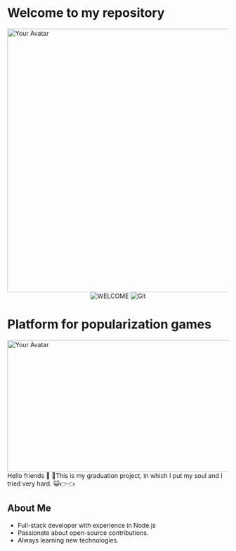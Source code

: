 # Welcome to my repository
<img src="https://i.pinimg.com/736x/fc/9c/1d/fc9c1d9b57df7d9542b1dccae523405b.jpg" alt="Your Avatar" width="1000" height="600" />
<div align="center">
  <img src="https://vk.com/kagiwara" alt="WELCOME" />
  <img src="https://github.com/Kagiwara" alt="Git" />
</div>

# Platform for popularization games
<img src="https://i.pinimg.com/736x/28/ee/21/28ee21d0749761114a922ac9b3c54e90.jpg" alt="Your Avatar" width="1000" height="300" />
Hello friends 👋  
🥁This is my graduation project, in which I put my soul and I tried very hard. 😺👉👈

## About Me
- Full-stack developer with experience in Node.js
- Passionate about open-source contributions.
- Always learning new technologies.
